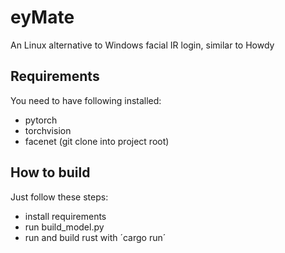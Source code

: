 # eyMate

An Linux alternative to Windows facial IR login, similar to Howdy

## Requirements

You need to have following installed:

- pytorch 
- torchvision
- facenet (git clone into project root)

## How to build

Just follow these steps:

- install requirements
- run build_model.py
- run and build rust with ´cargo run´
